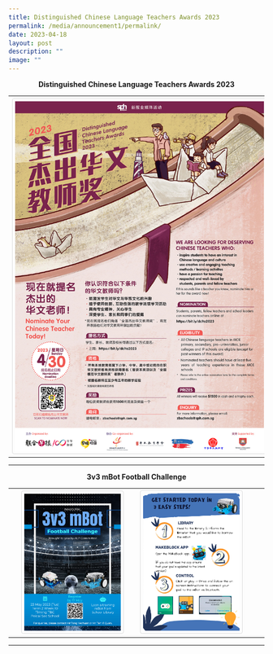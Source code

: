```yaml
---
title: Distinguished Chinese Language Teachers Awards 2023
permalink: /media/announcement1/permalink/
date: 2023-04-18
layout: post
description: ""
image: ""
---
```

<p align="center"><b>Distinguished Chinese Language Teachers Awards 2023</b>
<table>
<tbody>
<tr>
<th><img src="/images/distinguished cl teachers awards poster 2023.jpg" style="width: 100%;"><br>	
</th>
</tr>
</tbody>
</table>
</p><hr>

<p align="center"><b>3v3 mBot Football Challenge</b></p>

<style>
img {
  border: 1px solid #ddd;
  border-radius: 4px;
  padding: 5px;
  width: 150px;
}
img:hover {
  box-shadow: 0 0 2px 1px rgba(43, 36, 36, 1);
}
</style>
<table>
<tbody>
<tr>
<th><a href="/images/3v3 mbot football challenge.png" target="_blank" rel="noreferrer noopener"><img style="width:80%;" src="/images/3v3 mbot football challenge.png"></a><br></th>
<td><a href="/images/mbot 3v3 poster1.jpg" target="_blank" rel="noreferrer noopener"><img style="width: 80%;" src="/images/mbot 3v3 poster1.jpg"></a><br></td>
</tr></tbody>
</table>
<hr>
